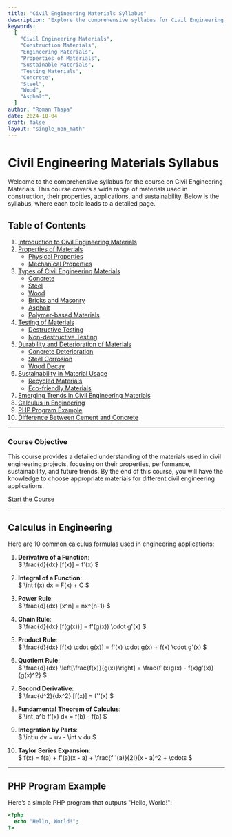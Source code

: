 ```yaml
---
title: "Civil Engineering Materials Syllabus"
description: "Explore the comprehensive syllabus for Civil Engineering Materials, including properties, types, testing, sustainability, and emerging trends."
keywords:
  [
    "Civil Engineering Materials",
    "Construction Materials",
    "Engineering Materials",
    "Properties of Materials",
    "Sustainable Materials",
    "Testing Materials",
    "Concrete",
    "Steel",
    "Wood",
    "Asphalt",
  ]
author: "Roman Thapa"
date: 2024-10-04
draft: false
layout: "single_non_math"
---
```


# Civil Engineering Materials Syllabus

Welcome to the comprehensive syllabus for the course on Civil Engineering Materials. This course covers a wide range of materials used in construction, their properties, applications, and sustainability. Below is the syllabus, where each topic leads to a detailed page.

## Table of Contents

1. [Introduction to Civil Engineering Materials](./introduction.md)
2. [Properties of Materials](./properties-of-materials.md)
   - [Physical Properties](./physical-properties.md)
   - [Mechanical Properties](./mechanical-properties.md)
3. [Types of Civil Engineering Materials](./types-of-materials.md)
   - [Concrete](./concrete.md)
   - [Steel](./steel.md)
   - [Wood](./wood.md)
   - [Bricks and Masonry](./bricks-and-masonry.md)
   - [Asphalt](./asphalt.md)
   - [Polymer-based Materials](./polymer-materials.md)
4. [Testing of Materials](./testing-of-materials.md)
   - [Destructive Testing](./destructive-testing.md)
   - [Non-destructive Testing](./non-destructive-testing.md)
5. [Durability and Deterioration of Materials](./durability.md)
   - [Concrete Deterioration](./concrete-deterioration.md)
   - [Steel Corrosion](./steel-corrosion.md)
   - [Wood Decay](./wood-decay.md)
6. [Sustainability in Material Usage](./sustainability.md)
   - [Recycled Materials](./recycled-materials.md)
   - [Eco-friendly Materials](./eco-friendly-materials.md)
7. [Emerging Trends in Civil Engineering Materials](./emerging-trends.md)
8. [Calculus in Engineering](#calculus-in-engineering)
9. [PHP Program Example](#php-program-example)
10. [Difference Between Cement and Concrete](#difference-between-cement-and-concrete)

---

### Course Objective

This course provides a detailed understanding of the materials used in civil engineering projects, focusing on their properties, performance, sustainability, and future trends. By the end of this course, you will have the knowledge to choose appropriate materials for different civil engineering applications.

[Start the Course](./introduction.md)

---

## Calculus in Engineering

Here are 10 common calculus formulas used in engineering applications:

1. **Derivative of a Function**:  
   $ \frac{d}{dx} [f(x)] = f'(x) $

2. **Integral of a Function**:  
   $ \int f(x) dx = F(x) + C $

3. **Power Rule**:  
   $ \frac{d}{dx} [x^n] = nx^{n-1} $

4. **Chain Rule**:  
   $ \frac{d}{dx} [f(g(x))] = f'(g(x)) \cdot g'(x) $

5. **Product Rule**:  
   $ \frac{d}{dx} [f(x) \cdot g(x)] = f'(x) \cdot g(x) + f(x) \cdot g'(x) $

6. **Quotient Rule**:  
   $ \frac{d}{dx} \left[\frac{f(x)}{g(x)}\right] = \frac{f'(x)g(x) - f(x)g'(x)}{g(x)^2} $

7. **Second Derivative**:  
   $ \frac{d^2}{dx^2} [f(x)] = f''(x) $

8. **Fundamental Theorem of Calculus**:  
   $ \int_a^b f'(x) dx = f(b) - f(a) $

9. **Integration by Parts**:  
   $ \int u dv = uv - \int v du $

10. **Taylor Series Expansion**:  
    $ f(x) = f(a) + f'(a)(x - a) + \frac{f''(a)}{2!}(x - a)^2 + \cdots $

---

## PHP Program Example

Here’s a simple PHP program that outputs "Hello, World!":

```php
<?php
  echo "Hello, World!";
?>
```
